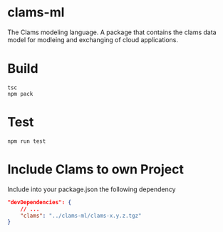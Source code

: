 # clams-ml
The Clams modeling language. A package that contains the clams data model for modleing and exchanging of cloud applications. 


# Build 

```shell
tsc
npm pack
```

# Test

```shell
npm run test
```

# Include Clams to own Project

Include into your package.json the following dependency
```json
"devDependencies": {
    // ...
    "clams": "../clams-ml/clams-x.y.z.tgz"
}
```



